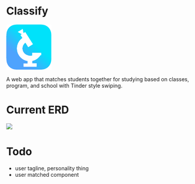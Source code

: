# Classify

<img src="./public/appLogo.png" style="max-width:100%;width: 120px;"></img>

A web app that matches students together for studying based on classes, program, and school with Tinder style swiping.

# Current ERD
<img src="https://cdn.discordapp.com/attachments/490220076163792896/653669452323356683/unknown.png"></img>

# Todo
- user tagline, personality thing
- user matched component
